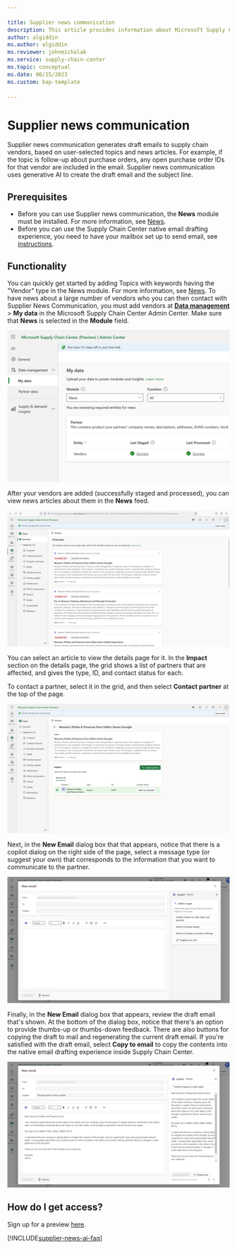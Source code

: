 ```yaml
--- 

title: Supplier news communication
description: This article provides information about Microsoft Supply Chain Center's Supplier news communication capability.
author: algiddin
ms.author: algiddin
ms.reviewer: johnmichalak 
ms.service: supply-chain-center 
ms.topic: conceptual 
ms.date: 06/15/2023
ms.custom: bap-template 

--- 
```


# Supplier news communication

Supplier news communication generates draft emails to supply chain vendors, based on user-selected topics and news articles. For example, if the topic is follow-up about purchase orders, any open purchase order IDs for that vendor are included in the email. Supplier news communication uses generative AI to create the draft email and the subject line.

## Prerequisites

- Before you can use Supplier news communication, the **News** module must be installed. For more information, see [News](news.md).
- Before you can use the Supply Chain Center native email drafting experience, you need to have your mailbox set up to send email, see [instructions](/power-platform/admin/connect-exchange-online#configure-mailboxes).

## Functionality

You can quickly get started by adding Topics with keywords having the "Vendor" type in the News module. For more information, see [News](news.md). To have news about a large number of vendors who you can then contact with Supplier News Communication, you must add vendors at [**Data management**](../administer/ingest-data.md) \> **My data** in the Microsoft Supply Chain Center Admin Center. Make sure that **News** is selected in the **Module** field. 

![Vendors entity added (successfully staged and processed) in the My data area.](media/Supplier-news-communication-data.png)

After your vendors are added (successfully staged and processed), you can view news articles about them in the **News** feed.

![Example of articles in the News feed.](media/Supplier-news-communication-news.png)

You can select an article to view the details page for it. In the **Impact** section on the details page, the grid shows a list of partners that are affected, and gives the type, ID, and contact status for each.

To contact a partner, select it in the grid, and then select **Contact partner** at the top of the page.

![Partner selected for contact in the Impact section of an article's details page.](media/Supplier-news-communication-contact-partner.png)

Next, in the **New Email** dialog box that that appears, notice that there is a copilot dialog on the right side of the page, select a message type (or suggest your own) that corresponds to the information that you want to communicate to the partner.

![Message type options in the Contact partners dialog box.](media/Supplier-news-communication-select-message-type.png)

Finally, in the **New Email** dialog box that appears, review the draft email that's shown. At the bottom of the dialog box, notice that there's an option to provide thumbs-up or thumbs-down feedback. There are also buttons for copying the draft to mail and regenerating the current draft email. If you're satisfied with the draft email, select **Copy to email** to copy the contents into the native email drafting experience inside Supply Chain Center.

![Draft email for review in the Create draft dialog box.](media/Supplier-news-communication-create-draft.png)

## How do I get access?
Sign up for a preview [here](https://aka.ms/AIwaitlist).

[!INCLUDE[supplier-news-ai-faq](../includes/supplier-news-ai-faq.md)]
